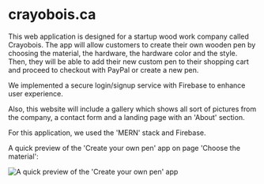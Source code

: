 # crayobois.ca

This web application is designed for a startup wood work company called Crayobois. The app will allow customers to create their own wooden
pen by choosing the material, the hardware, the hardware color and the style. Then, they will be able to add their new custom pen to their
shopping cart and proceed to checkout with PayPal or create a new pen. 

We implemented a secure login/signup service with Firebase to enhance user experience.

Also, this website will include a gallery which shows all sort of pictures from the company, a contact form and a landing page with an
'About' section.

For this application, we used the 'MERN' stack and Firebase.

A quick preview of the 'Create your own pen' app on page 'Choose the material':

![A quick preview of the 'Create your own pen' app](https://firebasestorage.googleapis.com/v0/b/crayobois-fe722.appspot.com/o/github%20preview%2Fcvs%20preview.png?alt=media&token=9cf2f58d-7abc-44c8-b6ef-f6cfcd7a3488)
